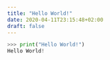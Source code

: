 ```yaml
---
title: "Hello World!"
date: 2020-04-11T23:15:48+02:00
draft: false
---
```



```python
>>> print("Hello World!")
Hello World!
```
